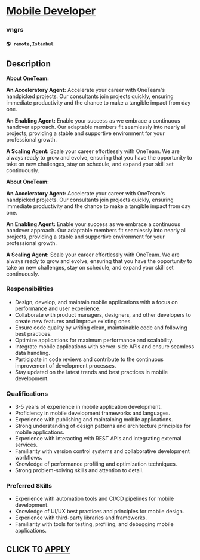 # [Mobile Developer](https://www.remotewlb.com/apply/mobile-developer-134094)  
### vngrs  
#### `🌎 remote,Istanbul`  

## Description

 **About OneTeam:**

  

 **An Acceleratory Agent:** Accelerate your career with OneTeam's handpicked projects. Our consultants join projects quickly, ensuring immediate productivity and the chance to make a tangible impact from day one.

  

 **An** **Enabling Agent:** Enable your success as we embrace a continuous handover approach. Our adaptable members fit seamlessly into nearly all projects, providing a stable and supportive environment for your professional growth.

  

 **A Scaling Agent:** Scale your career effortlessly with OneTeam. We are always ready to grow and evolve, ensuring that you have the opportunity to take on new challenges, stay on schedule, and expand your skill set continuously.

  

 **About OneTeam:**

  

 **An Acceleratory Agent:** Accelerate your career with OneTeam's handpicked projects. Our consultants join projects quickly, ensuring immediate productivity and the chance to make a tangible impact from day one.

  

 **An** **Enabling Agent:** Enable your success as we embrace a continuous handover approach. Our adaptable members fit seamlessly into nearly all projects, providing a stable and supportive environment for your professional growth.

  

 **A Scaling Agent:** Scale your career effortlessly with OneTeam. We are always ready to grow and evolve, ensuring that you have the opportunity to take on new challenges, stay on schedule, and expand your skill set continuously.

  

### Responsibilities

* Design, develop, and maintain mobile applications with a focus on performance and user experience.
* Collaborate with product managers, designers, and other developers to create new features and improve existing ones.
* Ensure code quality by writing clean, maintainable code and following best practices.
* Optimize applications for maximum performance and scalability.
* Integrate mobile applications with server-side APIs and ensure seamless data handling.
* Participate in code reviews and contribute to the continuous improvement of development processes.
* Stay updated on the latest trends and best practices in mobile development.

  

### Qualifications

* 3-5 years of experience in mobile application development.
* Proficiency in mobile development frameworks and languages.
* Experience with publishing and maintaining mobile applications.
* Strong understanding of design patterns and architecture principles for mobile applications.
* Experience with interacting with REST APIs and integrating external services.
* Familiarity with version control systems and collaborative development workflows.
* Knowledge of performance profiling and optimization techniques.
* Strong problem-solving skills and attention to detail.

  

### Preferred Skills

* Experience with automation tools and CI/CD pipelines for mobile development.
* Knowledge of UI/UX best practices and principles for mobile design.
* Experience with third-party libraries and frameworks.
* Familiarity with tools for testing, profiling, and debugging mobile applications.

  

  
## CLICK TO [APPLY](https://www.remotewlb.com/apply/mobile-developer-134094)

